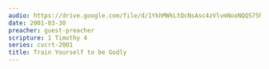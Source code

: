 ```yaml
---
audio: https://drive.google.com/file/d/1YkhMWkLtQcNsAsc4zVlvmNooNQQS75hB/view
date: 2001-03-30
preacher: guest-preacher
scripture: 1 Timothy 4
series: cvcrt-2001
title: Train Yourself to be Godly
---
```

